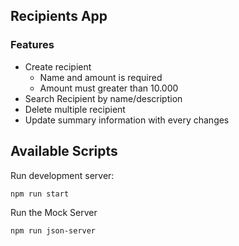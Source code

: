 ## Recipients App

### Features

- Create recipient
  - Name and amount is required
  - Amount must greater than 10.000
- Search Recipient by name/description
- Delete multiple recipient
- Update summary information with every changes

## Available Scripts

Run development server:

```bash
npm run start
```

Run the Mock Server

```bash
npm run json-server
```
